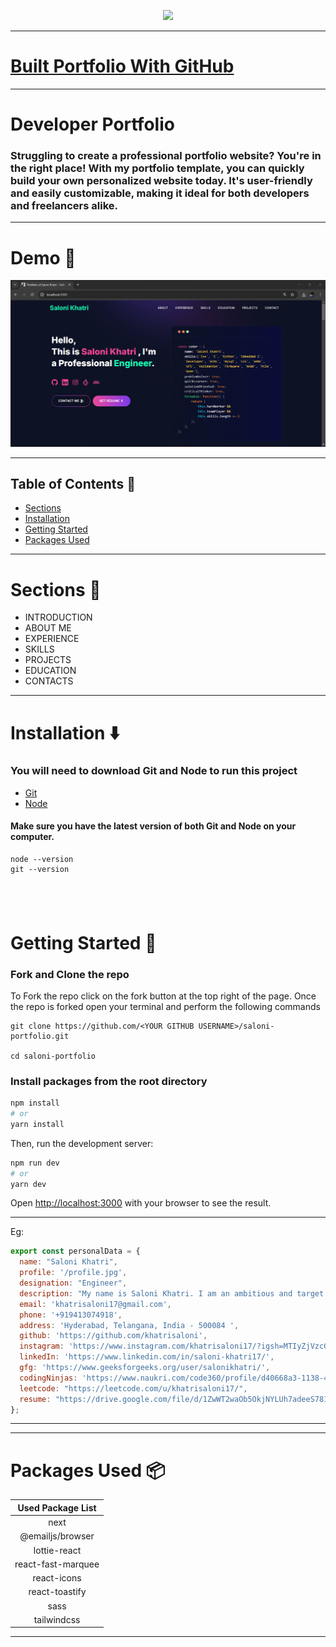 <p align="center" width="100%">
    <img height="100" src="https://github.com/khatrisaloni/saloni-portfolio">
</p>

---
# [Built Portfolio With GitHub ](https://github.com/khatrisaloni/saloni-portfolio)

---

# Developer Portfolio

### Struggling to create a professional portfolio website? You're in the right place! With my portfolio template, you can quickly build your own personalized website today. It's user-friendly and easily customizable, making it ideal for both developers and freelancers alike.

---

# Demo :movie_camera:

![](./public/image/screen.png)

---

## Table of Contents :scroll:

- [Sections](#sections-bookmark)
- [Installation](#installation-arrow_down)
- [Getting Started](#getting-started-dart)
- [Packages Used](#packages-used-package)

---

# Sections :bookmark:

- INTRODUCTION
- ABOUT ME
- EXPERIENCE
- SKILLS
- PROJECTS
- EDUCATION
- CONTACTS

---

# Installation :arrow_down:

### You will need to download Git and Node to run this project

- [Git](https://git-scm.com/downloads)
- [Node](https://nodejs.org/en/download/)

#### Make sure you have the latest version of both Git and Node on your computer.

```
node --version
git --version
```

## <br />

# Getting Started :dart:

### Fork and Clone the repo

To Fork the repo click on the fork button at the top right of the page. Once the repo is forked open your terminal and perform the following commands

```
git clone https://github.com/<YOUR GITHUB USERNAME>/saloni-portfolio.git

cd saloni-portfolio
```

### Install packages from the root directory

```bash
npm install
# or
yarn install
```

Then, run the development server:

```bash
npm run dev
# or
yarn dev
```

Open [http://localhost:3000](http://localhost:3000) with your browser to see the result.

---

Eg:

```javascript
export const personalData = {
  name: "Saloni Khatri",
  profile: '/profile.jpg',
  designation: "Engineer",
  description: "My name is Saloni Khatri. I am an ambitious and target oriented person who loves to code. With 3+ years of experience in the tech industry, I have honed my skills in tackling problems, finding future proof solutions, and maintaining overall product quality. Enthusiastic about getting myself familiar with new emerging technologies.I am available for any kind of job opportunity that suits my skills and interests.",
  email: 'khatrisaloni17@gmail.com',
  phone: '+919413074918',
  address: 'Hyderabad, Telangana, India - 500084 ',
  github: 'https://github.com/khatrisaloni',
  instagram: 'https://www.instagram.com/khatrisaloni17/?igsh=MTIyZjVzcGd6ejdu',
  linkedIn: 'https://www.linkedin.com/in/saloni-khatri17/',
  gfg: 'https://www.geeksforgeeks.org/user/salonikhatri/',
  codingNinjas: 'https://www.naukri.com/code360/profile/d40668a3-1138-428d-963b-6eea34946bfd',
  leetcode: "https://leetcode.com/u/khatrisaloni17/",
  resume: "https://drive.google.com/file/d/1ZwWT2waOb5OkjNYLUh7adeeS781nUBRy/view?usp=drivesdk"
};
```


---

---

# Packages Used :package:

| Used Package List  |
| :----------------: |
|        next        |
|  @emailjs/browser  |
|    lottie-react    |
| react-fast-marquee |
|    react-icons     |
|   react-toastify   |
|        sass        |
|    tailwindcss     |

---
